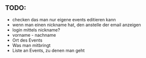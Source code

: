 ## TODO:

- checken das man nur eigene events editieren kann
- wenn man einen nickname hat, den anstelle der email anzeigen
- login mittels nickname?
- vorname - nachname
- Ort des Events
- Was man mitbringt
- Liste an Events, zu denen man geht
